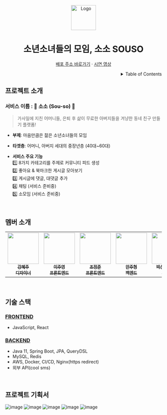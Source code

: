 <!-- PROJECT LOGO -->
<div align="center">
<img src="https://user-images.githubusercontent.com/68415905/204304547-05dc3ea6-d249-4208-a2af-3868e6c0fa3b.png" alt="Logo" width="80" > 
  <h1>소년소녀들의 모임, 소소 SOUSO</h1>
  <p>
    <a href="https://souso.netlify.app/">배포 주소 바로가기</a>
    ·
    <a href="https://s3.us-west-2.amazonaws.com/secure.notion-static.com/43765a89-a7e3-477f-980e-b386c506bcea/%EC%86%8C%EC%86%8C_%EC%8B%9C%EC%97%B0%EC%98%81%EC%83%81.mp4?X-Amz-Algorithm=AWS4-HMAC-SHA256&X-Amz-Content-Sha256=UNSIGNED-PAYLOAD&X-Amz-Credential=AKIAT73L2G45EIPT3X45%2F20221203%2Fus-west-2%2Fs3%2Faws4_request&X-Amz-Date=20221203T073338Z&X-Amz-Expires=86400&X-Amz-Signature=6ae222eef177c990f7abacfa82b9e4ab4debbf2ed6c920d810be7989a53231b7&X-Amz-SignedHeaders=host&response-content-disposition=filename%3D%22%25EC%2586%258C%25EC%2586%258C%2520%25EC%258B%259C%25EC%2597%25B0%25EC%2598%2581%25EC%2583%2581.mp4%22&x-id=GetObject">시연 영상</a>
  </p>

</div>

<!-- TABLE OF CONTENTS -->
<details align="right">
  <summary>Table of Contents</summary>
    <div><a href="#프로젝트-소개">프로젝트 소개</a></div>
    <div><a href="#멤버-소개">멤버 소개</a></div>
    <div><a href="#기술-스택">기술 스택</a></div>
    <div><a href="#프로젝트-기획서">프로젝트 기획서</a></div>
</details>

## 프로젝트 소개

### 서비스 이름 : 🧡 소소 (Sou-so) 🧡

> 가사일에 지친 어머니들, 은퇴 후 삶이 무료한 아버지들을 겨냥한 동네 친구 만들기 플랫폼!

- **부제**: 마음만큼은 젊은 소년소녀들의 모임

- **타겟층**: 어머니, 아버지 세대의 중장년층 (40대~60대)

- **서비스 주요 기능**<br/>
  1️⃣ 8가지 카테고리를 주제로 커뮤니티 피드 생성<br/>
  2️⃣ 좋아요 & 북마크한 게시글 모아보기<br/>
  3️⃣ 게시글에 댓글, 대댓글 추가<br/>
  4️⃣ 채팅 (서비스 준비중)<br/>
  5️⃣ 소모임 (서비스 준비중)

<br/>

## 멤버 소개

<table>
  <tr>
    <td align="center">
      <a href="#">
        <img src="https://user-images.githubusercontent.com/68415905/197453772-833ebfd8-2af3-40b1-a358-1bd7a33486b1.png" width="100px;" heightalt="" /><br />
        <sub>
          <b>강혜주</b><br />
          <b>디자이너</b>
        </sub>
      </a>
    </td>
    <td align="center">
      <a href="https://github.com/devjoylee">
        <img src="https://avatars.githubusercontent.com/devjoylee" width="100px;" alt="" /><br />
        <sub>
          <b>이주영</b><br />
          <b>프론트엔드</b>
        </sub>
      </a>
    </td>
    <td align="center">
      <a href="https://github.com/Jeong-jj">
        <img src="https://avatars.githubusercontent.com/Jeong-jj" width="100px;" alt="" /><br />
        <sub>
          <b>조정준</b><br />
          <b>프론트엔드</b>
        </sub>
      </a>
    </td>
    <td align="center">
      <a href="https://github.com/dkswnkk">
        <img src="https://avatars.githubusercontent.com/dkswnkk" width="100px;" alt="" /><br />
        <sub>
          <b>안주형</b><br />
          <b>백엔드</b>
        </sub>
      </a>
    </td>
    <td align="center">
      <a href="https://github.com/skmn3">
        <img src="https://avatars.githubusercontent.com/skmn3" width="100px;" alt="" /><br />
        <sub>
          <b>박상진(팀장)</b><br />
          <b>백엔드</b>
        </sub>
      </a>
    </td>
  </tr>
</table>

<br/>

## 기술 스택

### [FRONTEND](https://github.com/sou-so/Souso_Client)

- JavaScript, React

### [BACKEND](https://github.com/sou-so/Souso-Server)

- Java 11, Spring Boot, JPA, QueryDSL
- MySQL, Redis
- AWS, Docker, CI/CD, Nginx(https redirect)
- 외부 API(cool sms)

<br/>

## 프로젝트 기획서
![image](https://user-images.githubusercontent.com/74492426/205088859-4a821700-7037-49c1-ae97-0c99980ddc2f.png)
![image](https://user-images.githubusercontent.com/74492426/205088933-b3c056ca-f0cd-47b0-9efc-3477c0505378.png)
![image](https://user-images.githubusercontent.com/74492426/205089006-2a6a895b-e308-4099-bd16-7e5a5e7cd7c5.png)
![image](https://user-images.githubusercontent.com/74492426/205089042-918ad90b-ea00-4b1c-aee2-05ad59834b01.png)
![image](https://user-images.githubusercontent.com/74492426/205089070-b584c571-1308-43df-ad61-2d34dc1787c2.png)


